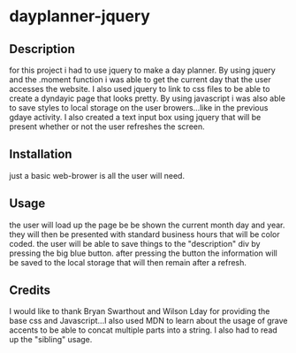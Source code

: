 # dayplanner-jquery


## Description 

for this project i had to use jquery to make a day planner. By using jquery and the .moment function i was able to get the current day that the user accesses the website. I also used jquery to link to css files to be able to create a dyndayic page that looks pretty. By using javascript i was also able to save styles to local storage on the user browers...like in the previous gdaye activity. I also created a text input box using jquery that will be present whether or not the user refreshes the screen. 



## Installation

just a basic web-brower is all the user will need.

## Usage 

the user will load up the page be be shown the current month day and year. they will then be presented with standard business hours that will be color coded. the user will be able to save things to the "description" div by pressing the big blue button. after pressing the button the information will be saved to the local storage that will then remain after a refresh.

## Credits

I would like to thank Bryan Swarthout and Wilson Lday for providing the base css and Javascript...I also used MDN to learn about the usage of grave accents to be able to concat multiple parts into a string. I also had to read up the "sibling" usage. 

